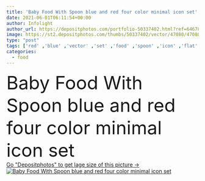 ```yaml
---
title: 'Baby Food With Spoon blue and red four color minimal icon set'
date: 2021-06-01T06:11:54+00:00
author: Infolight
author_url: https://depositphotos.com/portfolio-50337402.html?ref=64678756
image: https://st2.depositphotos.com/thumbs/50337402/vector/47080/470802122/api_thumb_450.jpg?forcejpeg=true
type: "post"
tags: ['red' ,'blue' ,'vector' ,'set' ,'food' ,'spoon' ,'icon' ,'flat' ,'logo' ,'minimal' ,'mashed' ,'eps' ,'premium' ,'baby food' ,'baby spoon' ,'mashed food' ,'babies food' ]
categories: 
  - food
---
```

<div aling="center">
            <font size="60"> Baby Food With Spoon blue and red four color minimal icon set</font>   
</div>
<div>
    <a href='https://st2.depositphotos.com/thumbs/50337402/vector/47080/470802122/api_thumb_450.jpg?forcejpeg=true?ref=64678756' target=_blank > Go "Depositphotos" to get lage size of this picture ->
        <img href='https://st2.depositphotos.com/thumbs/50337402/vector/47080/470802122/api_thumb_450.jpg?forcejpeg=true?ref=64678756' src='https://st2.depositphotos.com/50337402/47080/v/950/depositphotos_470802122-stock-illustration-baby-food-spoon-blue-red.jpg?forcejpeg=true' alt='Baby Food With Spoon blue and red four color minimal icon set' >
    </a>
</div>
